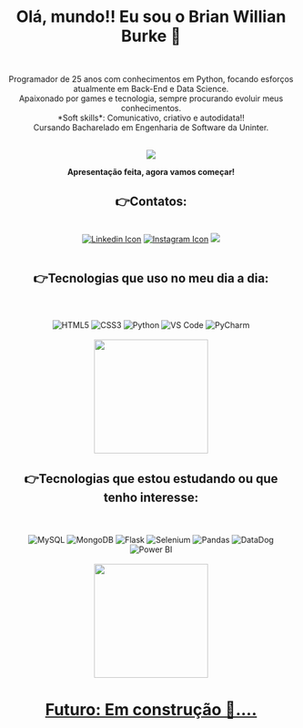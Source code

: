 <h1 align="center"> Olá, mundo!! Eu sou o Brian Willian Burke 🖖</h1><br>

<p align="center"> Programador de 25 anos com conhecimentos em Python, focando esforços atualmente em Back-End e Data Science.<br>
 Apaixonado por games e tecnologia, sempre procurando evoluir meus conhecimentos.<br>
 *Soft skills*: Comunicativo, criativo e autodidata!!
 <br>
Cursando Bacharelado em Engenharia de Software da Uninter.</p><br>


<div align="center">
 <img src="https://user-images.githubusercontent.com/102098077/176555567-47ce624a-97d3-4604-bd50-2e75305e51bd.gif">
</div>
<p align="center"> <b>Apresentação feita, agora vamos começar!</b></p>


 <h2 align="center"> 👉Contatos:</h2><br> 
<div align="center">
 <a href="https://www.linkedin.com/in/brianwbur/"><img src="https://img.shields.io/badge/-LinkedIn-%230077B5?style=for-the-badge&logo=linkedin&logoColor=white"     alt="Linkedin Icon"></a>
  <a href="https://www.instagram.com/brianwbur/"><img src="https://img.shields.io/badge/-Instagram-%23E4405F?style=for-the-badge&logo=instagram&logoColor=white" alt="Instagram Icon"></a>
  <a href="mailto:brianetec@gmail.com"><img src="https://img.shields.io/badge/-Gmail-%23333?style=for-the-badge&logo=gmail&logoColor=white" target="_blank"></a>
</div><br>

<h2 align="center"> 👉Tecnologias que uso no meu dia a dia:</h2><br>

<div style="display: inline_block" align="center"><br>
  <img align="center" alt="HTML5" src="https://img.shields.io/badge/HTML5-E34F26.svg?style=for-the-badge&logo=HTML5&logoColor=white">
  <img align="center" alt="CSS3" src="https://img.shields.io/badge/CSS3-1572B6.svg?style=for-the-badge&logo=CSS3&logoColor=white">
  <img align="center" alt="Python" src="https://img.shields.io/badge/Python-3776AB.svg?style=for-the-badge&logo=Python&logoColor=white">
  <img align="center" alt="VS Code" src="https://img.shields.io/badge/Visual%20Studio%20Code-007ACC.svg?style=for-the-badge&logo=Visual-Studio-Code&logoColor=white">
  <img align="center" alt="PyCharm" src="https://img.shields.io/badge/PyCharm-000000.svg?style=for-the-badge&logo=PyCharm&logoColor=white">
 </div><br>
 <div align="center">
 <img height="200em" src="https://github-readme-stats.vercel.app/api/top-langs/?username=BrianWBurke&layout=compact&langs_count=5&theme=github_dark&hide_border=true"/>
 </div>
 
<h2 align="center"> 👉Tecnologias que estou estudando ou que tenho interesse:</h2><br>
 
 <div style="display: inline_block"  align="center"><br>
  <img align="center" alt="MySQL" src="https://img.shields.io/badge/MySQL-4479A1.svg?style=for-the-badge&logo=MySQL&logoColor=white">
  <img align="center" alt="MongoDB" src="https://img.shields.io/badge/MongoDB-47A248.svg?style=for-the-badge&logo=MongoDB&logoColor=white">
  <img align="center" alt="Flask" src="https://img.shields.io/badge/Flask-000000.svg?style=for-the-badge&logo=Flask&logoColor=white">
  <img align="center" alt="Selenium" src="https://img.shields.io/badge/Selenium-43B02A.svg?style=for-the-badge&logo=Selenium&logoColor=white">
  <img align="center" alt="Pandas" src="https://img.shields.io/badge/pandas-150458.svg?style=for-the-badge&logo=pandas&logoColor=white">
  <img align="center" alt="DataDog" src="https://img.shields.io/badge/Datadog-632CA6.svg?style=for-the-badge&logo=Datadog&logoColor=white">
  <img align="center" alt="Power BI" src="https://img.shields.io/badge/Power%20BI-F2C811.svg?style=for-the-badge&logo=Power-BI&logoColor=black">
 </div><br>
 
 <div align="center">
  <a href="https://github.com/BrianWBurke">
  <img height="200em" src="https://github-readme-stats.vercel.app/api?username=BrianWBurke&show_icons=true&theme=github_dark&include_all_commits=true&count_private=true&hide_border=true"/>  
</div>

<h1 align="center">Futuro: Em construção 🧰.... </h1>
